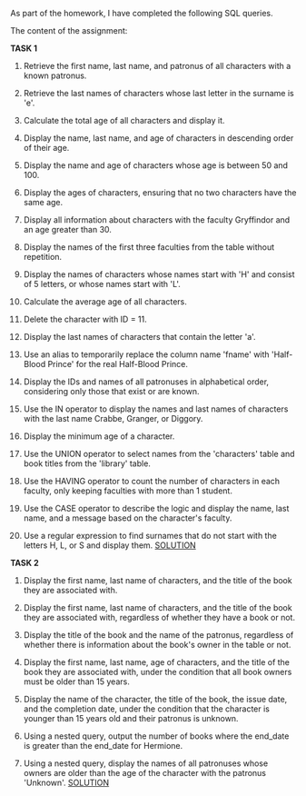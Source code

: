 As part of the homework, I have completed the following SQL queries.  

The content of the assignment:  

**TASK 1**
1. Retrieve the first name, last name, and patronus of all characters with a known patronus.  

2. Retrieve the last names of characters whose last letter in the surname is 'e'.  

3. Calculate the total age of all characters and display it.  

4. Display the name, last name, and age of characters in descending order of their age.  

5. Display the name and age of characters whose age is between 50 and 100.  

6. Display the ages of characters, ensuring that no two characters have the same age.  

7. Display all information about characters with the faculty Gryffindor and an age greater than 30.  

8. Display the names of the first three faculties from the table without repetition.  

9. Display the names of characters whose names start with 'H' and consist of 5 letters, or whose names start with 'L'.  

10. Calculate the average age of all characters.  

11. Delete the character with ID = 11.  

12. Display the last names of characters that contain the letter 'a'.  

13. Use an alias to temporarily replace the column name 'fname' with 'Half-Blood Prince' for the real Half-Blood Prince.  

14. Display the IDs and names of all patronuses in alphabetical order, considering only those that exist or are known.  

15. Use the IN operator to display the names and last names of characters with the last name Crabbe, Granger, or Diggory.  

16. Display the minimum age of a character.  

17. Use the UNION operator to select names from the 'characters' table and book titles from the 'library' table.  

18. Use the HAVING operator to count the number of characters in each faculty, only keeping faculties with more than 1 student.  

19. Use the CASE operator to describe the logic and display the name, last name, and a message based on the character's faculty.  

20. Use a regular expression to find surnames that do not start with the letters H, L, or S and display them.
[SOLUTION](https://github.com/AlaSudneva/all-homeworks/blob/main/SQL/task%201.%20DBTesting%20%20SQL.docx)


**TASK 2**  
1. Display the first name, last name of characters, and the title of the book they are associated with.  

2. Display the first name, last name of characters, and the title of the book they are associated with, regardless of whether they have a book or not.  

3. Display the title of the book and the name of the patronus, regardless of whether there is information about the book's owner in the table or not.  

4. Display the first name, last name, age of characters, and the title of the book they are associated with, under the condition that all book owners must be older than 15 years.  

5. Display the name of the character, the title of the book, the issue date, and the completion date, under the condition that the character is younger than 15 years old and their patronus is unknown.  

6. Using a nested query, output the number of books where the end_date is greater than the end_date for Hermione.  

7. Using a nested query, display the names of all patronuses whose owners are older than the age of the character with the patronus 'Unknown'.
[SOLUTION](https://github.com/AlaSudneva/all-homeworks/blob/main/SQL/task%202.%20DBTesting%20SQL.docx)
